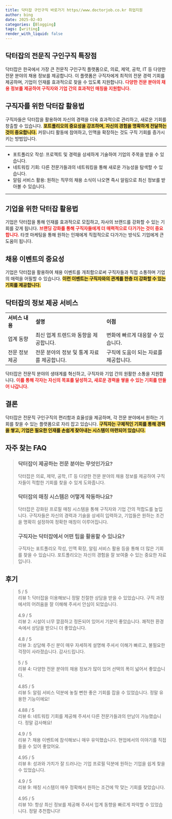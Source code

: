 ```yaml
---
title: 닥터잡 구인구직 바로가기 https//www.doctorjob.co.kr 취업지원
author: bing
date: 2025-02-03
categories: [Blogging]
tags: [writing]
render_with_liquid: false
---
```



<h2 id='닥터잡의 전문직 구인구직 특장점'>닥터잡의 전문직 구인구직 특장점</h2>

<p>닥터잡은 한국에서 가장 큰 전문직 구인구직 플랫폼으로, 의료, 제약, 공학, IT 등 다양한 전문 분야의 채용 정보를 제공합니다. 이 플랫폼은 구직자에게 최적의 전문 경력 기회를 제공하며, 기업이 인재를 효과적으로 찾을 수 있도록 지원합니다. <b><span style="color: #ee2323;">다양한 전문 분야의 채용 정보를 제공하여 구직자와 기업 간의 효과적인 매칭을 지원합니다.</span></b></p>

<h2 id='구직자를 위한 닥터잡 활용법'>구직자를 위한 닥터잡 활용법</h2>

<p>구직자들은 닥터잡을 활용하여 자신의 경력을 더욱 효과적으로 관리하고, 새로운 기회를 창출할 수 있습니다. <b><span style="background-color: #ffe066;">포트폴리오의 중요성을 강조하며, 자신의 경험을 명확하게 전달하는 것이 중요합니다.</span></b> 커뮤니티 활동에 참여하고, 인맥을 확장하는 것도 구직 기회를 증가시키는 방법입니다.</p>

<hr />

<ul>
    <li>포트폴리오 작성: 프로젝트 및 경력을 상세하게 기술하여 기업의 주목을 받을 수 있습니다.</li>
    <li>네트워킹 기회: 다른 전문가들과의 네트워킹을 통해 새로운 가능성을 탐색할 수 있습니다.</li>
    <li>알림 서비스 활용: 원하는 직무의 채용 소식이 나오면 즉시 알림으로 최신 정보를 받아볼 수 있습니다.</li>
</ul>

<hr />

<h2 id='기업을 위한 닥터잡 활용법'>기업을 위한 닥터잡 활용법</h2>

<p>기업은 닥터잡을 통해 인재를 효과적으로 모집하고, 자사의 브랜드를 강화할 수 있는 기회를 갖게 됩니다. <b><span style="color: #ee2323;">브랜딩 강화를 통해 구직자들에게 더 매력적으로 다가가는 것이 중요합니다.</span></b> 타겟 마케팅을 통해 원하는 인재에게 직접적으로 다가가는 방식도 기업에게 큰 도움이 됩니다.</p>

<h2 id='채용 이벤트의 중요성'>채용 이벤트의 중요성</h2>

<p>기업은 닥터잡을 활용하여 채용 이벤트를 개최함으로써 구직자들과 직접 소통하며 기업의 매력을 어필할 수 있습니다. <b><span style="background-color: #ffe066;">이런 이벤트는 구직자와의 관계를 한층 더 강화할 수 있는 기회를 제공합니다.</span></b></p>

<h2 id='닥터잡의 정보 제공 서비스'>닥터잡의 정보 제공 서비스</h2>

<table>
    <tr>
        <td><b>서비스 내용</b></td>
        <td><b>설명</b></td>
        <td><b>이점</b></td>
    </tr>
    <tr>
        <td>업계 동향</td>
        <td>최신 업계 트렌드와 동향을 제공합니다.</td>
        <td>변화에 빠르게 대응할 수 있습니다.</td>
    </tr>
    <tr>
        <td>전문 정보 제공</td>
        <td>전문 분야의 정보 및 통계 자료를 제공합니다.</td>
        <td>구직에 도움이 되는 자료를 제공합니다.</td>
    </tr>
</table>

<p>닥터잡은 전문직 분야의 생태계를 혁신하고, 구직자와 기업 간의 원활한 소통을 지원합니다. <b><span style="color: #ee2323;">이를 통해 각자는 자신의 목표를 달성하고, 새로운 경력을 쌓을 수 있는 기회를 만들어 나갑니다.</span></b></p>

<h2 id='결론'>결론</h2>

<p>닥터잡은 전문직 구인구직의 편리함과 효율성을 제공하며, 각 전문 분야에서 원하는 기회를 찾을 수 있는 플랫폼으로 자리 잡고 있습니다. <b><span style="background-color: #ffe066;">구직자는 구체적인 기회를 통해 경력을 쌓고, 기업은 필요한 인재를 손쉽게 찾아내는 시스템이 마련되어 있습니다.</span></b></p>


<h2 id='자주_찾는_FAQ'>자주 찾는 FAQ</h2>
<div itemscope="" itemtype="https://schema.org/FAQPage"> 
<blockquote> 
<div itemscope="" itemprop="mainEntity" itemtype="https://schema.org/Question"> 
<h3 itemprop="name">닥터잡이 제공하는 전문 분야는 무엇인가요?</h3> 
<div itemscope="" itemprop="acceptedAnswer" itemtype="https://schema.org/Answer"> 
<span itemprop="text"> 
<p>닥터잡은 의료, 제약, 공학, IT 등 다양한 전문 분야의 채용 정보를 제공하여 구직자들이 적합한 기회를 찾을 수 있게 도와줍니다.</p> 
</span> 
</div> 
</div> 

<div itemscope="" itemprop="mainEntity" itemtype="https://schema.org/Question"> 
<h3 itemprop="name">닥터잡의 매칭 시스템은 어떻게 작동하나요?</h3> 
<div itemscope="" itemprop="acceptedAnswer" itemtype="https://schema.org/Answer"> 
<span itemprop="text"> 
<p>닥터잡은 강화된 프로필 매칭 시스템을 통해 구직자와 기업 간의 적합도를 높입니다. 구직자들은 자신의 경력과 기술을 상세히 입력하고, 기업들은 원하는 조건을 명확히 설정하여 정확한 매칭이 이루어집니다.</p> 
</span> 
</div> 
</div> 

<div itemscope="" itemprop="mainEntity" itemtype="https://schema.org/Question"> 
<h3 itemprop="name">구직자는 닥터잡에서 어떤 팁을 활용할 수 있나요?</h3> 
<div itemscope="" itemprop="acceptedAnswer" itemtype="https://schema.org/Answer"> 
<span itemprop="text"> 
<p>구직자는 포트폴리오 작성, 인맥 확장, 알림 서비스 활용 등을 통해 더 많은 기회를 찾을 수 있습니다. 포트폴리오는 자신의 경험을 잘 보여줄 수 있는 중요한 자료입니다.</p> 
</span> 
</div> 
</div> 

</blockquote> 
</div>
<h2 id='후기'>후기</h2>
<div itemscope itemtype="https://schema.org/Product">
  <blockquote>
  <div itemprop="review" itemscope itemtype="https://schema.org/Review">
      <div itemprop="reviewRating" itemscope itemtype="https://schema.org/Rating"> <span itemprop="ratingValue">5</span> / <span itemprop="bestRating">5</span> </div>
      <span itemprop="reviewBody">리뷰 1: 닥터잡을 이용해보니 정말 친절한 상담을 받을 수 있었습니다. 구직 과정에서의 어려움을 잘 이해해 주셔서 안심이 되었습니다.</span>
  </div>
  <br>
  <div itemprop="review" itemscope itemtype="https://schema.org/Review">
      <div itemprop="reviewRating" itemscope itemtype="https://schema.org/Rating"> <span itemprop="ratingValue">4.9</span> / <span itemprop="bestRating">5</span> </div>
      <span itemprop="reviewBody">리뷰 2: 시설이 너무 깔끔하고 정돈되어 있어서 기분이 좋았습니다. 쾌적한 환경 속에서 상담을 받으니 더 좋았습니다.</span>
  </div>
  <br>
  <div itemprop="review" itemscope itemtype="https://schema.org/Review">
      <div itemprop="reviewRating" itemscope itemtype="https://schema.org/Rating"> <span itemprop="ratingValue">4.8</span> / <span itemprop="bestRating">5</span> </div>
      <span itemprop="reviewBody">리뷰 3: 상담해 주신 분이 매우 자세하게 설명해 주셔서 이해가 빠르고, 불필요한 걱정이 사라졌습니다. 감사드립니다.</span>
  </div>
  <br>
  <div itemprop="review" itemscope itemtype="https://schema.org/Review">
      <div itemprop="reviewRating" itemscope itemtype="https://schema.org/Rating"> <span itemprop="ratingValue">5</span> / <span itemprop="bestRating">5</span> </div>
      <span itemprop="reviewBody">리뷰 4: 다양한 전문 분야의 채용 정보가 많이 있어 선택의 폭이 넓어서 좋았습니다.</span>
  </div>
  <br>
  <div itemprop="review" itemscope itemtype="https://schema.org/Review">
      <div itemprop="reviewRating" itemscope itemtype="https://schema.org/Rating"> <span itemprop="ratingValue">4.85</span> / <span itemprop="bestRating">5</span> </div>
      <span itemprop="reviewBody">리뷰 5: 알림 서비스 덕분에 놓칠 뻔한 좋은 기회를 잡을 수 있었습니다. 정말 유용한 기능이에요!</span>
  </div>
  <br>
  <div itemprop="review" itemscope itemtype="https://schema.org/Review">
      <div itemprop="reviewRating" itemscope itemtype="https://schema.org/Rating"> <span itemprop="ratingValue">4.88</span> / <span itemprop="bestRating">5</span> </div>
      <span itemprop="reviewBody">리뷰 6: 네트워킹 기회를 제공해 주셔서 다른 전문가들과의 만남이 가능했습니다. 정말 감사해요!</span>
  </div>
  <br>
  <div itemprop="review" itemscope itemtype="https://schema.org/Review">
      <div itemprop="reviewRating" itemscope itemtype="https://schema.org/Rating"> <span itemprop="ratingValue">4.9</span> / <span itemprop="bestRating">5</span> </div>
      <span itemprop="reviewBody">리뷰 7: 채용 이벤트에 참석해보니 매우 유익했습니다. 현업에서의 이야기를 직접 들을 수 있어 좋았어요.</span>
  </div>
  <br>
  <div itemprop="review" itemscope itemtype="https://schema.org/Review">
      <div itemprop="reviewRating" itemscope itemtype="https://schema.org/Rating"> <span itemprop="ratingValue">4.95</span> / <span itemprop="bestRating">5</span> </div>
      <span itemprop="reviewBody">리뷰 8: 성과와 가치가 잘 드러나는 기업 프로필 덕분에 원하는 기업을 쉽게 찾을 수 있었습니다.</span>
  </div>
  <br>
  <div itemprop="review" itemscope itemtype="https://schema.org/Review">
      <div itemprop="reviewRating" itemscope itemtype="https://schema.org/Rating"> <span itemprop="ratingValue">4.9</span> / <span itemprop="bestRating">5</span> </div>
      <span itemprop="reviewBody">리뷰 9: 매칭 시스템이 매우 정확해서 원하는 조건에 딱 맞는 기회를 찾았습니다.</span>
  </div>
  <br>
  <div itemprop="review" itemscope itemtype="https://schema.org/Review">
      <div itemprop="reviewRating" itemscope itemtype="https://schema.org/Rating"> <span itemprop="ratingValue">4.95</span> / <span itemprop="bestRating">5</span> </div>
      <span itemprop="reviewBody">리뷰 10: 항상 최신 정보를 제공해 주셔서 업계 동향을 빠르게 파악할 수 있었습니다. 정말 추천합니다!</span>
  </div>
  </blockquote>
</div>

